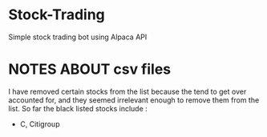 # Stock-Trading
Simple stock trading bot using Alpaca API
  
# NOTES ABOUT csv files  
I have removed certain stocks from the list because the tend to get over accounted for, and they seemed irrelevant enough to remove them from the list. So far the black listed stocks include :
 - C, Citigroup  